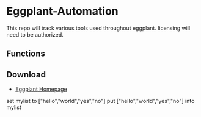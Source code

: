 # Eggplant-Automation
This repo will track various tools used throughout eggplant. licensing will need to be authorized.

## Functions

## Download 
 - [Eggplant Homepage](https://www.eggplantsoftware.com/eggplant-functional-downloads)
 
set mylist to ["hello","world","yes","no"]
put ["hello","world","yes","no"] into mylist
